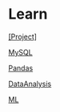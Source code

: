 # Learn

[[Project]](https://github.com/ssssihoon/Learn/tree/main/Project)


[MySQL](https://github.com/ssssihoon/Learning/blob/main/MySQL/MySQL.md)


[Pandas](https://github.com/ssssihoon/Learning/blob/main/Pandas/Pandas.md)    

[DataAnalysis](https://github.com/ssssihoon/WE_IT/tree/main/Data_analysis)

[ML](https://github.com/ssssihoon/Learn/blob/main/ML/ML.md)
